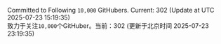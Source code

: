 Committed to Following `10,000` GitHubers. Current: <!-- FOLLOWING_COUNT -->302<!-- FOLLOWING_COUNT --> (Update at UTC <!-- LAST_UPDATED -->2025-07-23 15:19:35<!-- LAST_UPDATED -->)<br>
致力于关注`10,000`个GitHuber。当前：<!-- FOLLOWING_COUNT -->302<!-- FOLLOWING_COUNT --> (更新于北京时间 <!-- LAST_UPDATED_CST -->2025-07-23 23:19:35<!-- LAST_UPDATED_CST -->)
